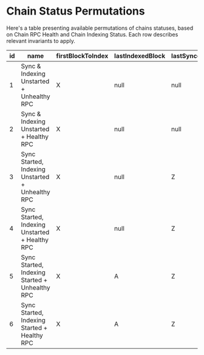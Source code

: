 # Chain Status Permutations

Here's a table presenting available permutations of chains statuses, based on Chain RPC Health and Chain Indexing Status.
Each row describes relevant invariants to apply.

| id | name | firstBlockToIndex | lastIndexedBlock | lastSyncedBlock | latestSafeBlock | Invariants |
|----|------|------------------|------------------|-----------------|----------------|------------|
| 1 | Sync & Indexing Unstarted + Unhealthy RPC | X | null | null | null | |
| 2 | Sync & Indexing Unstarted + Healthy RPC | X | null | null | Y | * Y may have any relation to X |
| 3 | Sync Started, Indexing Unstarted + Unhealthy RPC | X | null | Z | null | * Z >= X |
| 4 | Sync Started, Indexing Unstarted + Healthy RPC | X | null | Z | Y | * X <= Z <= Y |
| 5 | Sync Started, Indexing Started + Unhealthy RPC | X | A | Z | null | * X <= A <= Z |
| 6 | Sync Started, Indexing Started + Healthy RPC | X | A | Z | Y | * X <= A <= Z <= Y |
